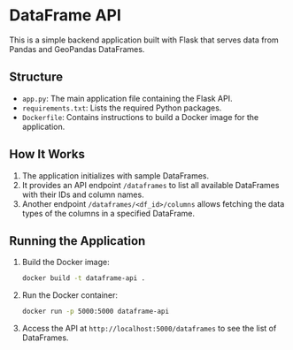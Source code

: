 # DataFrame API

This is a simple backend application built with Flask that serves data from Pandas and GeoPandas DataFrames.

## Structure
- `app.py`: The main application file containing the Flask API.
- `requirements.txt`: Lists the required Python packages.
- `Dockerfile`: Contains instructions to build a Docker image for the application.

## How It Works
1. The application initializes with sample DataFrames.
2. It provides an API endpoint `/dataframes` to list all available DataFrames with their IDs and column names.
3. Another endpoint `/dataframes/<df_id>/columns` allows fetching the data types of the columns in a specified DataFrame.

## Running the Application
1. Build the Docker image:
   ```bash
   docker build -t dataframe-api .
   ```
2. Run the Docker container:
   ```bash
   docker run -p 5000:5000 dataframe-api
   ```
3. Access the API at `http://localhost:5000/dataframes` to see the list of DataFrames.